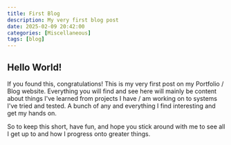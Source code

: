 ```yaml
---
title: First Blog
description: My very first blog post
date: 2025-02-09 20:42:00
categories: [Miscellaneous]
tags: [blog]
---
```


## Hello World!

If you found this, congratulations! This is my very first post on my Portfolio / Blog website. Everything you will find and see here will mainly be content about things I've learned from projects I have / am working on to systems I've tried and tested. A bunch of any and everything I find interesting and get my hands on.

So to keep this short, have fun, and hope you stick around with me to see all I get up to and how I progress onto greater things.
